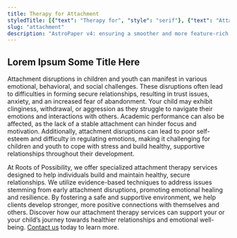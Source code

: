```yaml
---
title: Therapy for Attachment
styledTitle: [{"text": "Therapy for", "style": "serif"}, {"text": "Attachment", "style": "display"},]
slug: "attachment"
description: "AstroPaper v4: ensuring a smoother and more feature-rich blogging experience."
---
```


## Lorem Ipsum Some Title Here

Attachment disruptions in children and youth can manifest in various emotional, behavioral, and social challenges. These disruptions often lead to difficulties in forming secure relationships, resulting in trust issues, anxiety, and an increased fear of abandonment. Your child may exhibit clinginess, withdrawal, or aggression as they struggle to navigate their emotions and interactions with others. Academic performance can also be affected, as the lack of a stable attachment can hinder focus and motivation. Additionally, attachment disruptions can lead to poor self-esteem and difficulty in regulating emotions, making it challenging for children and youth to cope with stress and build healthy, supportive relationships throughout their development.

At Roots of Possibility, we offer specialized attachment therapy services designed to help individuals build and maintain healthy, secure relationships. We utilize evidence-based techniques to address issues stemming from early attachment disruptions, promoting emotional healing and resilience. By fostering a safe and supportive environment, we help clients develop stronger, more positive connections with themselves and others. Discover how our attachment therapy services can support your or your child’s journey towards healthier relationships and emotional well-being. [Contact us](https://rootsofpossibility.com/contact) today to learn more.